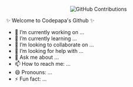<div align="center">

![GitHub Contributions](https://github-readme-stats.vercel.app/api?username=Codepapa&show_icons=true&title_color=fff&icon_color=79ff97&text_color=9f9f9f&bg_color=151515)

</div>


✨ Welcome to Codepapa's Github ✨

- 🔭 I’m currently working on ...
- 🌱 I’m currently learning ...
- 👯 I’m looking to collaborate on ...
- 🤔 I’m looking for help with ...
- 💬 Ask me about ...
- 📫 How to reach me: ...
- 😄 Pronouns: ...
- ⚡ Fun fact: ...
